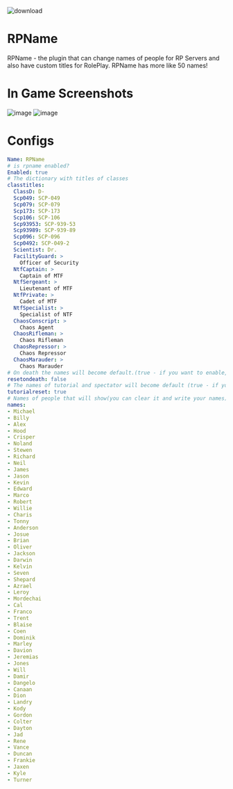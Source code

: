 ![download](https://user-images.githubusercontent.com/69349110/152516648-8d2baf66-fa43-485d-83ac-cb389b707c08.gif)

# RPName
RPName - the plugin that can change names of people for RP Servers and also have custom titles for RolePlay. RPName has more like 50 names!
# In Game Screenshots
![image](https://user-images.githubusercontent.com/69349110/152532714-3aa6723a-6380-4cf2-8fb2-a213bd0b25dc.png)
![image](https://user-images.githubusercontent.com/69349110/152532728-f4815f85-aaa5-402d-a663-5579dd230edc.png)

# Configs
```yaml
Name: RPName
# is rpname enabled?
Enabled: true
# The dictionary with titles of classes
classtitles:
  ClassD: D-
  Scp049: SCP-049
  Scp079: SCP-079
  Scp173: SCP-173
  Scp106: SCP-106
  Scp93953: SCP-939-53
  Scp93989: SCP-939-89
  Scp096: SCP-096
  Scp0492: SCP-049-2
  Scientist: Dr.
  FacilityGuard: >
    Officer of Security 
  NtfCaptain: >
    Captain of MTF 
  NtfSergeant: >
    Lieutenant of MTF 
  NtfPrivate: >
    Cadet of MTF 
  NtfSpecialist: >
    Specialist of NTF 
  ChaosConscript: >
    Chaos Agent 
  ChaosRifleman: >
    Chaos Rifleman 
  ChaosRepressor: >
    Chaos Repressor 
  ChaosMarauder: >
    Chaos Marauder 
# On death the names will become default.(true - if you want to enable, false - if you want to disable)
resetondeath: false
# The names of tutorial and spectator will become default (true - if you want to enable, false - if you want to disable)
tutorialreset: true
# Names of people that will show(you can clear it and write your names)
names:
- Michael
- Billy
- Alex
- Hood
- Crisper
- Noland
- Stewen
- Richard
- Neil
- James
- Jason
- Kevin
- Edward
- Marco
- Robert
- Willie
- Charis
- Tonny
- Anderson
- Josue
- Brian
- Oliver
- Jackson
- Darwin
- Kelvin
- Seven
- Shepard
- Azrael
- Leroy
- Mordechai
- Cal
- Franco
- Trent
- Blaise
- Coen
- Dominik
- Marley
- Davion
- Jeremias
- Jones
- Will
- Damir
- Dangelo
- Canaan
- Dion
- Landry
- Kody
- Gordon
- Colter
- Dayton
- Jad
- Rene
- Vance
- Duncan
- Frankie
- Jaxen
- Kyle
- Turner
```
